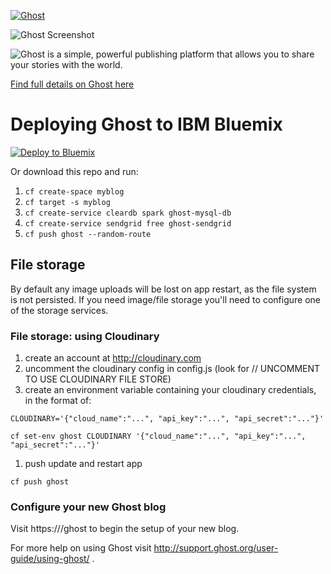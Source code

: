 <a href="https://github.com/TryGhost/Ghost"><img src="https://cloud.githubusercontent.com/assets/120485/6622822/c4c639fe-c8e7-11e4-9e64-5bec06c8b4c3.png" alt="Ghost" /></a>

![Ghost Screenshot](https://cloud.githubusercontent.com/assets/120485/6626466/6dae46b2-c8ff-11e4-8c7c-8dd63b215f7b.jpg)

![Ghost is a simple, powerful publishing platform that allows you to share your stories with the world.](https://cloud.githubusercontent.com/assets/120485/6626501/b2bb072c-c8ff-11e4-8e1a-2e78e68fd5c3.png)

[Find full details on Ghost here](https://github.com/tryghost/Ghost)


# Deploying Ghost to IBM Bluemix

[![Deploy to Bluemix](https://bluemix.net/deploy/button.png)](https://bluemix.net/deploy?repository=https://github.com/darcy202/bluemix-ghost)


Or download this repo and run:

1. `cf create-space myblog`
1. `cf target -s myblog`
1. `cf create-service cleardb spark ghost-mysql-db`
1. `cf create-service sendgrid free ghost-sendgrid`
1. `cf push ghost --random-route`


## File storage

By default any image uploads will be lost on app restart, as the file system is not persisted. If you need image/file storage you'll need to configure one of the storage services.

### File storage: using Cloudinary

1. create an account at http://cloudinary.com
1. uncomment the cloudinary config in config.js (look for // UNCOMMENT TO USE CLOUDINARY FILE STORE)
1. create an environment variable containing your cloudinary credentials, in the format of:

`CLOUDINARY='{"cloud_name":"...", "api_key":"...", "api_secret":"..."}'`

`cf set-env ghost CLOUDINARY '{"cloud_name":"...", "api_key":"...", "api_secret":"..."}'`

1. push update and restart app

`cf push ghost`


### Configure your new Ghost blog

Visit https://<your ghost blog>/ghost to begin the setup of your new blog.

For more help on using Ghost visit http://support.ghost.org/user-guide/using-ghost/ .